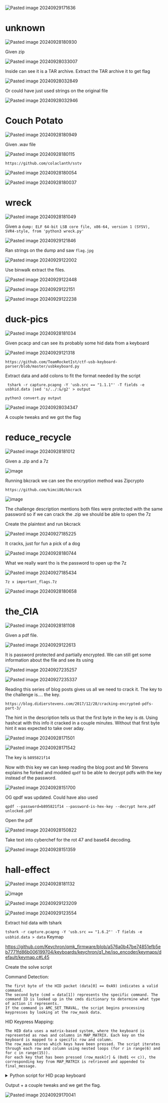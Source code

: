 ![Pasted image 20240929171636](https://github.com/user-attachments/assets/a75ead65-80a1-44aa-8d9e-65ff84269496)

# unknown

![Pasted image 20240928180930](https://github.com/user-attachments/assets/828d48f1-fca1-4b57-8c8e-e051b5de3a99)

Given zip

![Pasted image 20240928033007](https://github.com/user-attachments/assets/f944fcef-58bf-4561-8534-d988ef732aaa)

Inside can see it is a TAR archive. Extract the TAR archive it to get flag

![Pasted image 20240928032849](https://github.com/user-attachments/assets/9d6619ff-6ed1-4f70-92f9-4274e3ac8fb2)

Or could have just used strings on the original file

![Pasted image 20240928032946](https://github.com/user-attachments/assets/4354214b-d380-4726-b6bd-81187efce183)

# Couch Potato

![Pasted image 20240928180949](https://github.com/user-attachments/assets/8efa2102-4ee9-4752-a615-b9d27416d2ac)

Given .wav file

![Pasted image 20240928180115](https://github.com/user-attachments/assets/e7a64455-e010-432e-9602-b36106c29920)

`https://github.com/colaclanth/sstv`

![Pasted image 20240928180054](https://github.com/user-attachments/assets/023570fa-d462-4c7c-b465-a5798d8917d9)


![Pasted image 20240928180037](https://github.com/user-attachments/assets/ba71c292-d469-42d2-9aa0-20f0412e6129)

# wreck

![Pasted image 20240928181049](https://github.com/user-attachments/assets/4f42eb64-467b-485d-a212-59e678b28452)

Given a `dump: ELF 64-bit LSB core file, x86-64, version 1 (SYSV), SVR4-style, from 'python3 wreck.py'`

![Pasted image 20240929121846](https://github.com/user-attachments/assets/709a6614-60ff-42ef-b2b4-17c3fb6b8c68)

Ran strings on the dump and saw `flag.jpg`

![Pasted image 20240929122002](https://github.com/user-attachments/assets/d08c05da-8d58-4e43-8c69-aa63069b35d2)

Use binwalk extract the files.

![Pasted image 20240929122448](https://github.com/user-attachments/assets/f7eb1c93-8b11-423e-91b0-46b51f311b13)

![Pasted image 20240929122151](https://github.com/user-attachments/assets/74bafc8c-d71f-4904-b2d7-aa72c0857321)

![Pasted image 20240929122238](https://github.com/user-attachments/assets/0317acaa-21aa-4777-98be-8f69d2ad1e0f)

# duck-pics

![Pasted image 20240928181034](https://github.com/user-attachments/assets/1376d40e-1cf9-40f3-9c86-c9dfebd9629f)

Given pcacp and can see its probably some hid data from a keyboard

![Pasted image 20240929121318](https://github.com/user-attachments/assets/1611dbd8-2ced-4751-855f-b4ee11d43cc0)


```
https://github.com/TeamRocketIst/ctf-usb-keyboard-parser/blob/master/usbkeyboard.py
```

Extract data and add colons to fit the format needed by the script

```
 tshark -r capture.pcapng -Y 'usb.src == "1.1.1"' -T fields -e usbhid.data |sed 's/../:&/g2' > output
```

```
python3 convert.py output 
```

![Pasted image 20240928034347](https://github.com/user-attachments/assets/d40dde77-d43e-4043-9138-4d375cbe38e3)

A couple tweaks and we got the flag

# reduce_recycle

![Pasted image 20240928181012](https://github.com/user-attachments/assets/ff3fc277-bb96-4182-b1d0-6e740ae59d1a)

Given a .zip and a 7z

![image](https://github.com/user-attachments/assets/e9d4bae5-5ddb-427c-9872-1dbac9b459dd)

Running bkcrack we can see the encryption method was Zipcrypto
```
https://github.com/kimci86/bkcrack
```

![image](https://github.com/user-attachments/assets/9fc5945d-7630-4098-9b83-4102e926c345)

The challenge description mentions both files were protected with the same password so if we can crack the .zip we should be able to open the 7z

Create the plaintext and run bkcrack

![Pasted image 20240927185225](https://github.com/user-attachments/assets/798c9d91-f094-461b-94c9-b4d1c123350f)

It cracks, just for fun a pick of a dog

![Pasted image 20240928180744](https://github.com/user-attachments/assets/76b5c495-4627-4bfa-a552-5336b7eaab24)

What we really want tho is the password to open up the 7z

![Pasted image 20240927185434](https://github.com/user-attachments/assets/b8dd4b0b-5c0a-4a8c-8512-7811185c2a31)

`7z x important_flags.7z`

![Pasted image 20240928180658](https://github.com/user-attachments/assets/4cf830c0-e602-4529-81f1-97da3bfc4ee2)


# the_CIA

![Pasted image 20240928181108](https://github.com/user-attachments/assets/c2b42179-5b3b-4db9-806a-2e038211bdbd)

Given a pdf file.

![Pasted image 20240929122613](https://github.com/user-attachments/assets/b83b73ba-080b-49f3-ad96-a9c19210138a)

It is password protected and partially encrypted. We can still get some information about the file and see its using 

![Pasted image 20240927235257](https://github.com/user-attachments/assets/67c8821b-d5bf-484d-8b46-2d298747b000)

![Pasted image 20240927235337](https://github.com/user-attachments/assets/953e00a0-4a90-4eda-90c0-e75233553367)

Reading this series of blog posts gives us all we need to crack it. The key to the challenge is.... the key. 

`https://blog.didierstevens.com/2017/12/28/cracking-encrypted-pdfs-part-3/`

The hint in the description tells us that the first byte in the key is `d8`. Using hashcat with this info it cracked in a couple minutes.
Without that first byte hint it was expected to take over aday.

![Pasted image 20240928171501](https://github.com/user-attachments/assets/894f3c68-5025-45b4-919a-9b5ba36b19c3)

![Pasted image 20240928171542](https://github.com/user-attachments/assets/0c4a622d-4d02-46ba-9e59-0d9fa5eee849)

The key is `b895821f14`

Now with this key we can keep reading the blog post and Mr Stevens explains he forked and modded `qpdf` to be able to decrypt pdfs with the key instead of the password.

![Pasted image 20240928151700](https://github.com/user-attachments/assets/6dad7dbe-88f2-4145-b200-7fb09133c5be)

OG qpdf was updated. Could have also used

```
qpdf --password=b895821f14 --password-is-hex-key --decrypt here.pdf unlocked.pdf 
```

Open the pdf

![Pasted image 20240928150822](https://github.com/user-attachments/assets/2f766108-8ff9-495a-bea4-54cfd2435e27)

Take text into cyberchef for the rot 47 and base64 decoding. 

![Pasted image 20240928151359](https://github.com/user-attachments/assets/357fc186-f3bd-47f8-a0a8-70bb706165cc)

# hall-effect

![Pasted image 20240928181132](https://github.com/user-attachments/assets/599a82d4-4d69-4f9e-bd6f-8cd32e853dbe)


![image](https://github.com/user-attachments/assets/3d6edcab-e32a-41b5-8a4f-2869d502efe5)


![Pasted image 20240929123209](https://github.com/user-attachments/assets/43b1d201-8537-4f32-9f10-f7c2f06c49d6)

![Pasted image 20240929123554](https://github.com/user-attachments/assets/03b3edb8-2106-4342-a703-d30b40eff708)

Extract hid data with tshark

`
tshark -r capture.pcapng -Y 'usb.src == "1.6.2"' -T fields -e usbhid.data > data
`
Keymap

https://github.com/Keychron/qmk_firmware/blob/a576a0b47be74851efb5eb7771fd86b006199704/keyboards/keychron/q1_he/iso_encoder/keymaps/default/keymap.c#L45

Create the solve script

Command Detection:

    The first byte of the HID packet (data[0] == 0xA9) indicates a valid command.
    The second byte (cmd = data[1]) represents the specific command. The command ID is looked up in the cmds dictionary to determine what type of action it represents.
    If the command is AMC_SET_TRAVAL, the script begins processing keypresses by looking at the row_mask data.

HID Keypress Mapping:

    The HID data uses a matrix-based system, where the keyboard is represented as rows and columns in MAP_MATRIX. Each key on the keyboard is mapped to a specific row and column.
    The row_mask stores which keys have been pressed. The script iterates through each row and column using nested loops (for r in range(6) and for c in range(15)).
    For each key that has been pressed (row_mask[r] & (0x01 << c)), the corresponding key from MAP_MATRIX is retrieved and appended to final_message.

<details>

<summary>Python script for HID pcap keyboard</summary>

```
   cmds = {
    "AMC_GET_VERSION": 0x01,
    "AMC_GET_PROFILES_INFO": 0x10,
    "AMC_SELECT_PROFILE": 0x11,
    "AMC_GET_PROFILE_RAW": 0x12,
    "AMC_SET_PROFILE_NAME": 0x13,
    "AMC_SET_TRAVAL": 0x14,
    "AMC_SET_ADVANCE_MODE": 0x15,
    "AMC_CLEAR_PROFILE": 0x1D,
    "AMC_SAVE_PROFILE": 0x1F,
    "AMC_GET_CURVE": 0x20,
    "AMC_SET_CURVE": 0x21,
    "AMC_GET_GAME_CONTROLLER_MODE": 0x22,
    "AMC_SET_GAME_CONTROLLER_MODE": 0x23,
    "AMC_GET_REALTIME_TRAVEL": 0x30,
    "AMC_CALIBRATE": 0x40,
    "AMC_GET_CALIBRATE_STATE": 0x41,
    "AMC_GET_CALIBRATED_VALUE": 0x42,
}

packets = open("./data").readlines()

MAP_MATRIX = [
    ["ESC", "F1", "F2", "F3", "F4", "F5", "F6", "F7", "F8", "F9", "F10", "F11", "F12", "DEL", "MUTE"],
    ["GRV", "1", "2", "3", "4", "5", "6", "7", "8", "9", "0", "-", "=", "BSPC", "PGUP"],
    ["TAB", "q", "w", "e", "r", "t", "y", "u", "i", "o", "p", "[", "]", "PGDN"],
    ["CAPS", "a", "s", "d", "f", "g", "h", "j", "k", "l", ":", "'", "NUHS", "ENT", "HOME"],
    ["LSFT", "NUBS", "z", "x", "c", "v", "b", "n", "m", ",", ".", "/", "RSFT", "UP"],
    ["LCTL", "LGUI", "LALT", "SPC", "RALT", "WIN_FN", "RCTL", "LEFT", "DOWN", "RGHT"],
]

SHIFTED_SYMBOLS = {
    "1": "!",
    "2": "@",
    "3": "#",
    "4": "$",
    "5": "%",
    "6": "^",
    "7": "&",
    "8": "*",
    "9": "(",
    "0": ")",
    "-": "_",
    "=": "+",
    "[": "{",
    "]": "}",
    ":": ":",
    "'": "\"",
    ",": "<",
    ".": ">",
    "/": "?",
}

final_message = []
previous_key = None

for pkt in packets:
    pkt = pkt.strip()
    data = bytes.fromhex(pkt)
    if data and data[0] == 0xA9:
        cmd = data[1]
        cmd_id = list(cmds.keys())[list(cmds.values()).index(cmd)]
        if cmd_id == "AMC_SET_TRAVAL":
            profile = data[2]
            mode = data[3]
            act_pt = data[4]
            sens = data[5]
            rls_sens = data[6]
            entire = data[7]
            row_mask = [0] * 6
            matrix = [[0] * 15 for _ in range(6)]

            if not entire:
                for i in range(6):
                    j = 8 + i * 3
                    row_mask[i] = int.from_bytes(data[j : j + 3], byteorder="little")

                for r in range(6):
                    for c in range(15):
                        try:
                            if row_mask[r] & (0x01 << c):
                                key = MAP_MATRIX[r][c]
                                if key == "LSFT":
                                    # Capitalize or modify the last appended key
                                    if previous_key and previous_key.isalpha():
                                        final_message[-1] = previous_key.upper()
                                    elif previous_key in SHIFTED_SYMBOLS:
                                        final_message[-1] = SHIFTED_SYMBOLS[previous_key]
                                else:
                                    final_message.append(key)
                                    previous_key = key
                        except IndexError:
                            print(f"Error accessing MAP_MATRIX at row {r}, col {c}")

final_string = ''.join(final_message)
print(final_string)
                               
```

</details>

Output + a couple tweaks and we get the flag.

![Pasted image 20240929170041](https://github.com/user-attachments/assets/79599239-7414-4daa-93d1-288fadc99a2b)

